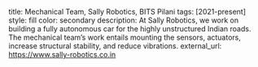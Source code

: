 title: Mechanical Team, Sally Robotics, BITS Pilani
tags: [2021-present]
style: fill
color: secondary
description: At Sally Robotics, we work on building a fully autonomous car for the highly unstructured Indian roads. The mechanical
team’s work entails mounting the sensors, actuators, increase structural stability, and reduce vibrations.
external_url: https://www.sally-robotics.co.in